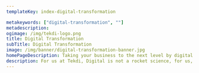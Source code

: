 ```yaml
---
templateKey: index-digital-transformation

metakeywords: ["digital-transformation", ""]
metadescription:
ogimage: /img/tekdi-logo.png
title: Digital Transformation
subTitle: Digital Transformation
image: /img/banner/digital-transformation-banner.jpg
homePageDescription: Taking your business to the next level by digital transformation of existing processes that help improve productivity and organization efficiency.
description: For us at Tekdi, Digital is not a rocket science, for us, it’s more of a practice, it’s at the root of everything we do, something that we keep improving upon,  because we realize that for our customers to be successful there must be a measurable impact on both, customer experience and operational excellence. For us, business outcomes are a product of experience and excellence. And this is because we think, digital impacts different industries differently and our effort is to deliver great digital experiences cross industry because every industry offers unique transformation opportunities.  We understand that the experiences we deliver to our customers will impact the industries their customers operate in. Our Digital capabilities also empower our customers to change the economies of their business and achieve growth by reinventing their business models and helping them to work more cohesively with their supply chains. 
---
```

